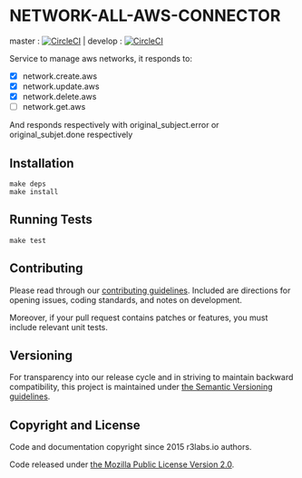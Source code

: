 # NETWORK-ALL-AWS-CONNECTOR
master : [![CircleCI](https://circleci.com/gh/ernestio/network-all-aws-connector/tree/master.svg?style=svg)](https://circleci.com/gh/ernestio/network-all-aws-connector/tree/master) | develop : [![CircleCI](https://circleci.com/gh/ernestio/network-all-aws-connector/tree/develop.svg?style=svg)](https://circleci.com/gh/ernestio/network-all-aws-connector/tree/develop)

Service to manage aws networks, it responds to:

- [x] network.create.aws 
- [x] network.update.aws 
- [x] network.delete.aws 
- [ ] network.get.aws 

And responds respectively with original_subject.error or original_subjet.done respectively

## Installation

```
make deps
make install
```

## Running Tests

```
make test
```

## Contributing

Please read through our
[contributing guidelines](CONTRIBUTING.md).
Included are directions for opening issues, coding standards, and notes on
development.

Moreover, if your pull request contains patches or features, you must include
relevant unit tests.

## Versioning

For transparency into our release cycle and in striving to maintain backward
compatibility, this project is maintained under [the Semantic Versioning guidelines](http://semver.org/).

## Copyright and License

Code and documentation copyright since 2015 r3labs.io authors.

Code released under
[the Mozilla Public License Version 2.0](LICENSE).

